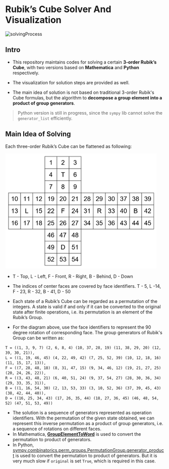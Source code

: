 # Rubik’s Cube Solver And Visualization

![solvingProcess](./videos/example.gif)

## Intro

- This repository maintains codes for solving a certain **3-order Rubik’s Cube**, with two versions based on **Mathematica** and **Python** respectively.

- The visualization for solution steps are provided as well.

- The main idea of solution is not based on traditional 3-order Rubik's Cube formulas, but the algorithm to **decompose a group element into a product of group generators**.
> Python version is still in progress, since the `sympy` lib cannot solve the `generator_list` efficiently.




## Main Idea of Solving

Each three-order Rubik’s Cube can be flattened as following:

<img src="./figs/flattenDiagram.png" alt="flatternDiagram" style="zoom:50%;" />

- T - Top, L - Left, F - Front, R - Right, B - Behind, D - Down

- The indices of center faces are covered by face identifiers. T - 5, L -14, F - 23, R - 32, B - 41, D - 50

- Each state of a Rubik’s Cube can be regarded as a permutation of the integers. A state is valid if and only if it can be converted to the original state after finite operations, i.e. its permutation is an element of the Rubik’s Group.

- For the diagram above, use the face identifiers to represent the 90 degree rotation of corresponding face. The group generators of Rubik's Group can be written as:

```
T = ((1, 3, 9, 7) (2, 6, 8, 4) (10, 37, 28, 19) (11, 38, 29, 20) (12, 39, 30, 21)),
L = ((1, 19, 46, 45) (4, 22, 49, 42) (7, 25, 52, 39) (10, 12, 18, 16) (11, 15, 17, 13)), 
F = ((7, 28, 48, 18) (8, 31, 47, 15) (9, 34, 46, 12) (19, 21, 27, 25) (20, 24, 26, 22)), 
R = ((3, 43, 48, 21) (6, 40, 51, 24) (9, 37, 54, 27) (28, 30, 36, 34) (29, 33, 35, 31)), 
B = ((1, 16, 54, 30) (2, 13, 53, 33) (3, 10, 52, 36) (37, 39, 45, 43) (38, 42, 44, 40)), 
D = ((16, 25, 34, 43) (17, 26, 35, 44) (18, 27, 36, 45) (46, 48, 54, 52) (47, 51, 53, 49))
```


- The solution is a sequence of generators represented as operation identifiers. With the permutation of the given state obtained, we can represent this inverse permutation as a product of group generators, i.e. a sequence of rotations on different faces.
- In Mathematica, [**GroupElementToWord**](https://reference.wolfram.com/language/ref/GroupElementToWord.html.en) is used to convert the permutation to product of generators.
- In Python, [sympy.combinatorics.perm_groups.PermutationGroup.generator_product](https://docs.sympy.org/latest/modules/combinatorics/perm_groups.html#sympy.combinatorics.perm_groups.PermutationGroup.generator_product) is used to convert the permutation to product of generators. But it is very much slow if `original` is set `True`, which is required in this case.


